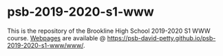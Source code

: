 # psb-2019-2020-s1-www

This is the repository of the Brookline High School 2019-2020 S1 WWW course. [Webpages](https://psb-david-petty.github.io/psb-2019-2020-s1-www/www/) are available @ https://psb-david-petty.github.io/psb-2019-2020-s1-www/www/.
